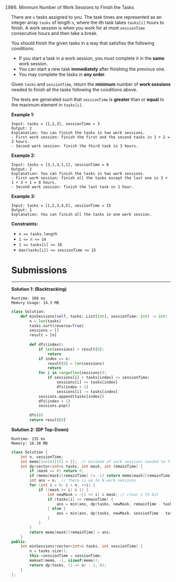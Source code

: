 1986. Minimum Number of Work Sessions to Finish the Tasks

There are `n` tasks assigned to you. The task times are represented as an integer array `tasks` of length `n`, where the ith task takes `tasks[i]` hours to finish. A work session is when you work for at most `sessionTime` consecutive hours and then take a break.

You should finish the given tasks in a way that satisfies the following conditions:

* If you start a task in a work session, you must complete it in the **same** work session.
* You can start a new task **immediately** after finishing the previous one.
* You may complete the tasks in **any order**.

Given `tasks` and `sessionTime`, return the **minimum** number of **work sessions** needed to finish all the tasks following the conditions above.

The tests are generated such that `sessionTime` is **greater** than or **equal** to the maximum element in `tasks[i]`.

 

**Example 1:**
```
Input: tasks = [1,2,3], sessionTime = 3
Output: 2
Explanation: You can finish the tasks in two work sessions.
- First work session: finish the first and the second tasks in 1 + 2 = 3 hours.
- Second work session: finish the third task in 3 hours.
```

**Example 2:**
```
Input: tasks = [3,1,3,1,1], sessionTime = 8
Output: 2
Explanation: You can finish the tasks in two work sessions.
- First work session: finish all the tasks except the last one in 3 + 1 + 3 + 1 = 8 hours.
- Second work session: finish the last task in 1 hour.
```

**Example 3:**
```
Input: tasks = [1,2,3,4,5], sessionTime = 15
Output: 1
Explanation: You can finish all the tasks in one work session.
```

**Constraints:**

* `n == tasks.length`
* `1 <= n <= 14`
* `1 <= tasks[i] <= 10`
* `max(tasks[i]) <= sessionTime <= 15`

# Submissions
---
**Solution 1: (Backtracking)**
```
Runtime: 108 ms
Memory Usage: 14.3 MB
```
```python
class Solution:
    def minSessions(self, tasks: List[int], sessionTime: int) -> int:
        n = len(tasks)
        tasks.sort(reverse=True)
        sessions = []
        result = [n]
        
        def dfs(index):
            if len(sessions) > result[0]:
                return
            if index == n:
                result[0] = len(sessions)
                return
            for i in range(len(sessions)):
                if sessions[i] + tasks[index] <= sessionTime:
                    sessions[i] += tasks[index]
                    dfs(index + 1)
                    sessions[i] -= tasks[index]
            sessions.append(tasks[index])
            dfs(index + 1)
            sessions.pop()
        
        dfs(0)
        return result[0]
```

**Solution 2: (DP Top-Down)**
```
Runtime: 135 ms
Memory: 10.38 MB
```
```c++
class Solution {
    int n, sessionTime;
    int memo[1<<14][15] = {};  // minimum of work sessions needed to finish all the tasks represent by mask (where ith bit = 1 means tasks[i] need to proceed) with the remainTime we have for the current session.
    int dp(vector<int>& tasks, int mask, int remainTime) {
        if (mask == 0) return 0;
        if (memo[mask][remainTime] != -1) return memo[mask][remainTime];
        int ans = n;  // There is up to N work sessions
        for (int i = 0; i < n; ++i) {
            if ((mask >> i) & 1) {
                int newMask = ~(1 << i) & mask; // clear i th bit
                if (tasks[i] <= remainTime) {
                    ans = min(ans, dp(tasks, newMask, remainTime - tasks[i])); // Consume current session
                } else {
                    ans = min(ans, dp(tasks, newMask, sessionTime - tasks[i]) + 1); // Create new session
                }
            }
        }
        return memo[mask][remainTime] = ans;
    }
public:
    int minSessions(vector<int>& tasks, int sessionTime) {
        n = tasks.size();
        this->sessionTime = sessionTime;
        memset(memo, -1, sizeof(memo));
        return dp(tasks, (1 << n) - 1, 0);
    }
};
```
